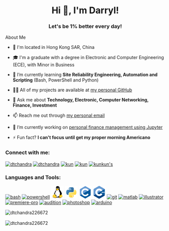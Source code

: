 <h1 align="center">Hi 👋, I'm Darryl!</h1>
<h3 align="center">Let's be 1% better every day!</h3>

About Me

- 🌃 I'm located in Hong Kong SAR, China

- 🎓 I'm a graduate with a degree in Electronic and Computer Engineering (ECE), with Minor in Business

- 🌱 I’m currently learning **Site Reliability Engineering, Automation and Scripting** (Bash, PowerShell and Python)

- 👨‍💻 All of my projects are available at [my personal GitHub](https://github.com/dtchandra226672/)

- 💬 Ask me about **Technology, Electronic, Computer Networking, Finance, Investment**

- 📫 Reach me out through [my personal email](mailto:dtchandra@connect.ust.hk)

- 🔭 I’m currently working on [personal finance management using Jupyter](https://github.com/dtchandra226672/personal-finance-ipynb)

- ⚡ Fun fact? **I can't focus until get my proper morning Americano**

<h3 align="left">Connect with me:</h3>
<p align="left">
<a href="https://github.com/dtchandra226672" target="blank"><img align="center" src="https://raw.githubusercontent.com/rahuldkjain/github-profile-readme-generator/master/src/images/icons/Social/github.svg" alt="dtchandra" height="30" width="40" /></a>
<a href="https://linkedin.com/in/in/dtchandra" target="blank"><img align="center" src="https://raw.githubusercontent.com/rahuldkjain/github-profile-readme-generator/master/src/images/icons/Social/linked-in-alt.svg" alt="dtchandra" height="30" width="40" /></a>
<a href="https://twitter.com/kunkunshark" target="blank"><img align="center" src="https://raw.githubusercontent.com/rahuldkjain/github-profile-readme-generator/master/src/images/icons/Social/twitter.svg" alt="kun" height="30" width="40" /></a>
<a href="https://instagram.com/kunkunshark" target="blank"><img align="center" src="https://raw.githubusercontent.com/rahuldkjain/github-profile-readme-generator/master/src/images/icons/Social/instagram.svg" alt="kun" height="30" width="40" /></a>
<a href="https://discord.gg/bJJauA88TY" target="blank"><img align="center" src="https://raw.githubusercontent.com/rahuldkjain/github-profile-readme-generator/master/src/images/icons/Social/discord.svg" alt="kunkun's" height="30" width="40" /></a>
</p>

<h3 align="left">Languages and Tools:</h3>
<p align="left"> 
<a href="https://www.gnu.org/software/bash/" target="_blank" rel="noreferrer"><img src="https://bashlogo.com/img/symbol/svg/full_colored_light.svg" alt="bash" width="40" height="40"/></a>
<a href="https://github.com/PowerShell/PowerShell/" target="_blank" rel="noreferrer"><img src="https://raw.githubusercontent.com/PowerShell/PowerShell/master/assets/ps_black_64.svg" alt="powershell" width="40" height="40"/></a>
<a href="https://www.linux.org/" target="_blank" rel="noreferrer"><img src="https://raw.githubusercontent.com/devicons/devicon/master/icons/linux/linux-original.svg" alt="linux" width="40" height="40"/></a>
<a href="https://www.python.org/" target="_blank" rel="noreferrer"><img src="https://raw.githubusercontent.com/devicons/devicon/master/icons/python/python-original.svg" alt="python" width="40" height="40"/></a>
<a href="https://www.cprogramming.com/" target="_blank" rel="noreferrer"><img src="https://raw.githubusercontent.com/devicons/devicon/master/icons/c/c-original.svg" alt="c" width="40" height="40"/></a>
<a href="https://www.w3schools.com/cpp/" target="_blank" rel="noreferrer"><img src="https://raw.githubusercontent.com/devicons/devicon/master/icons/cplusplus/cplusplus-original.svg" alt="cplusplus" width="40" height="40"/></a>
<a href="https://git-scm.com/" target="_blank" rel="noreferrer"><img src="https://www.vectorlogo.zone/logos/git-scm/git-scm-icon.svg" alt="git" width="40" height="40"/></a>
<a href="https://www.mathworks.com/" target="_blank" rel="noreferrer"><img src="https://upload.wikimedia.org/wikipedia/commons/2/21/Matlab_Logo.png" alt="matlab" width="40" height="40"/></a>
<a href="https://www.adobe.com/products/illustrator.html" target="_blank" rel="noreferrer"><img src="https://upload.wikimedia.org/wikipedia/commons/f/fb/Adobe_Illustrator_CC_icon.svg" alt="illustrator" width="40" height="40"/></a>
<a href="https://www.adobe.com/products/premiere.html" target="_blank" rel="noreferrer"><img src="https://upload.wikimedia.org/wikipedia/commons/4/40/Adobe_Premiere_Pro_CC_icon.svg" alt="premiere-pro" width="40" height="40"/></a>
<a href="https://www.adobe.com/products/audition.html" target="_blank" rel="noreferrer"><img src="https://upload.wikimedia.org/wikipedia/commons/0/0e/Adobe_Audition_CC_icon_%282020%29.svg" alt="audition" width="40" height="40"/></a>
<a href="https://www.adobe.com/products/photoshop.html" target="_blank" rel="noreferrer"><img src="https://upload.wikimedia.org/wikipedia/commons/a/af/Adobe_Photoshop_CC_icon.svg" alt="photoshop" width="40" height="40"/></a>
<a href="https://www.arduino.cc/" target="_blank" rel="noreferrer"><img src="https://cdn.worldvectorlogo.com/logos/arduino-1.svg" alt="arduino" width="40" height="40"/> </a>
</p>

<p><img align="center" src="https://github-readme-stats.vercel.app/api/top-langs?username=dtchandra226672&show_icons=true&locale=en&layout=compact" alt="dtchandra226672" /></p>

<p><img align="center" src="https://github-readme-streak-stats.herokuapp.com/?user=dtchandra226672&" alt="dtchandra226672" /></p>
